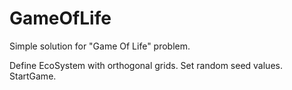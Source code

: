 GameOfLife
==========

Simple solution for "Game Of Life" problem.

Define EcoSystem with orthogonal grids.
Set random seed values.
StartGame.